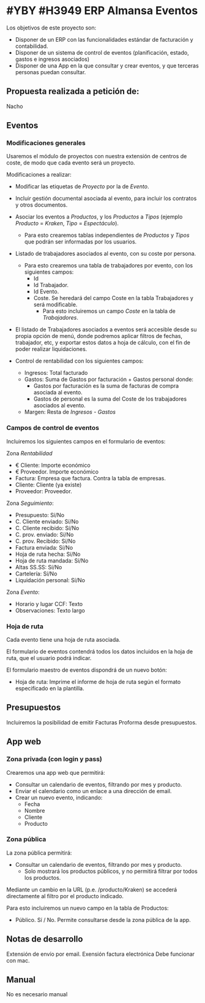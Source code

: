 # #YBY #H3949 ERP Almansa Eventos

Los objetivos de este proyecto son:
+ Disponer de un ERP con las funcionalidades estándar de facturación y contabilidad.
+ Disponer de un sistema de control de eventos (planificación, estado, gastos e ingresos asociados)
+ Disponer de una App en la que consultar y crear eventos, y que terceras personas puedan consultar.

## Propuesta realizada a petición de:
Nacho

## Eventos

### Modificaciones generales
Usaremos el módulo de proyectos con nuestra extensión de centros de coste, de modo que cada evento será un proyecto.

Modificaciones a realizar:
+ Modificar las etiquetas de _Proyecto_ por la de _Evento_.
+ Incluir gestión documental asociada al evento, para incluir los contratos y otros documentos.
+ Asociar los eventos a _Productos_, y los _Productos_ a _Tipos_ (ejemplo _Producto_ = _Kraken_, _Tipo_ = _Espectáculo_).
    + Para esto crearemos tablas independientes de _Productos_ y _Tipos_ que podrán ser informadas por los usuarios.

+ Listado de trabajadores asociados al evento, con su coste por persona.
    + Para esto crearemos una tabla de trabajadores por evento, con los siguientes campos:
        + Id
        + Id Trabajador.
        + Id Evento.
        + Coste. Se heredará del campo Coste en la tabla Trabajadores y será modificable.
            + Para esto incluiremos un campo _Coste_ en la tabla de _Trabajadores_.

+ El listado de Trabajadores asociados a eventos será accesible desde su propia opción de menú, donde podremos aplicar filtros de fechas, trabajador, etc, y exportar estos datos a hoja de cálculo, con el fin de poder realizar liquidaciones.

+ Control de rentabilidad con los siguientes campos:
    + Ingresos: Total facturado
    + Gastos: Suma de Gastos por facturación + Gastos personal donde:
        + Gastos por facturación es la suma de facturas de compra asociada al evento.
        + Gastos de personal es la suma del Coste de los trabajadores asociados al evento.
    + Margen: Resta de _Ingresos_ - _Gastos_

### Campos de control de eventos
Incluiremos los siguientes campos en el formulario de eventos:

Zona *Rentabilidad*
+ € Cliente: Importe económico
+ € Proveedor. Importe económico
+ Factura: Empresa que factura. Contra la tabla de empresas.
+ Cliente: Cliente (ya existe)
+ Proveedor: Proveedor.

Zona *Seguimiento*:
+ Presupuesto: Sí/No
+ C. Cliente enviado: Sí/No
+ C. Cliente recibido: Sí/No
+ C. prov. enviado: Sí/No
+ C. prov. Recibido: Sí/No
+ Factura enviada: Sí/No
+ Hoja de  ruta hecha: Sí/No
+ Hoja de  ruta mandada: Sí/No
+ Altas SS.SS: Sí/No
+ Cartelería: Sí/No
+ Liquidación personal: Sí/No

Zona *Evento*:
+ Horario y lugar	CCF: Texto
+ Observaciones: Texto largo 

### Hoja de ruta
Cada evento tiene una hoja de ruta asociada.

El formulario de eventos contendrá todos los datos incluidos en la hoja de ruta, que el usuario podrá indicar.

El formulario maestro de eventos dispondrá de un nuevo botón:
+ Hoja de ruta: Imprime el informe de hoja de ruta según el formato especificado en la plantilla.

## Presupuestos
Incluiremos la posibilidad de emitir Facturas Proforma desde presupuestos.

## App web

### Zona privada (con login y pass)
Crearemos una app web que permitirá:
+ Consultar un calendario de eventos, filtrando por mes y producto.
+ Enviar el calendario como un enlace a una dirección de email.
+ Crear un nuevo evento, indicando:
    + Fecha
    + Nombre
    + Cliente
    + Producto

### Zona pública
La zona pública permitirá:
+ Consultar un calendario de eventos, filtrando por mes y producto.
    + Solo mostrará los productos públicos, y no permitirá filtrar por todos los productos.

Mediante un cambio en la URL (p.e. /producto/Kraken) se accederá directamente al filtro por el producto indicado.

Para esto incluiremos un nuevo campo en la tabla de Productos:
+ Público. Sí / No. Permite consultarse desde la zona pública de la app.


## Notas de desarrollo
Extensión de envío por email.
Exensión factura electrónica
Debe funcionar con mac.

## Manual
No es necesario manual
